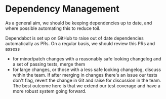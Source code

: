 # Dependency Management

As a general aim, we should be keeping dependencies up to date, and where possible automating this to reduce toil.

Dependabot is set up on GitHub to raise out of date dependencies automatically as PRs. On a regular basis, we should review this PRs and assess
- for minor/patch changes with a reasonably safe looking changelog and a set of passing tests, merge them
- for large changes, or those with a less safe looking changelog, discuss within the team.
If after merging in changes there's an issue our tests don't flag, revert the change in Git and raise for discussion in the team.
The best outcome here is that we extend our test coverage and have a more robust system going forward.
